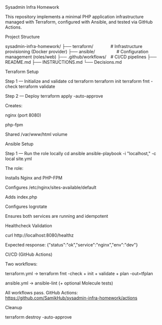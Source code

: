 Sysadmin Infra Homework

This repository implements a minimal PHP application infrastructure managed with Terraform, configured with Ansible, and tested via GitHub Actions.

Project Structure

sysadmin-infra-homework/
├── terraform/    # Infrastructure provisioning (Docker provider)
├── ansible/     # Configuration management (roles/web)
├── .github/workflows/ # CI/CD pipelines
├── README.md
├── INSTRUCTIONS.md
└── Decisions.md

Terraform Setup

Step 1 — Initialize and validate
cd terraform
terraform init
terraform fmt -check
terraform validate

Step 2 — Deploy
terraform apply -auto-approve

Creates:

nginx (port 8080)

php-fpm

Shared /var/www/html volume

Ansible Setup

Step 1 — Run the role locally
cd ansible
ansible-playbook -i "localhost," -c local site.yml

The role:

Installs Nginx and PHP-FPM

Configures /etc/nginx/sites-available/default

Adds index.php

Configures logrotate

Ensures both services are running and idempotent

Healthcheck Validation

curl http://localhost:8080/healthz

Expected response:
{"status":"ok","service":"nginx","env":"dev"}

CI/CD (GitHub Actions)

Two workflows:

terraform.yml → terraform fmt -check + init + validate + plan -out=tfplan

ansible.yml → ansible-lint (+ optional Molecule tests)

All workflows pass.
GitHub Actions: https://github.com/SamikHub/sysadmin-infra-homework/actions

Cleanup

terraform destroy -auto-approve


